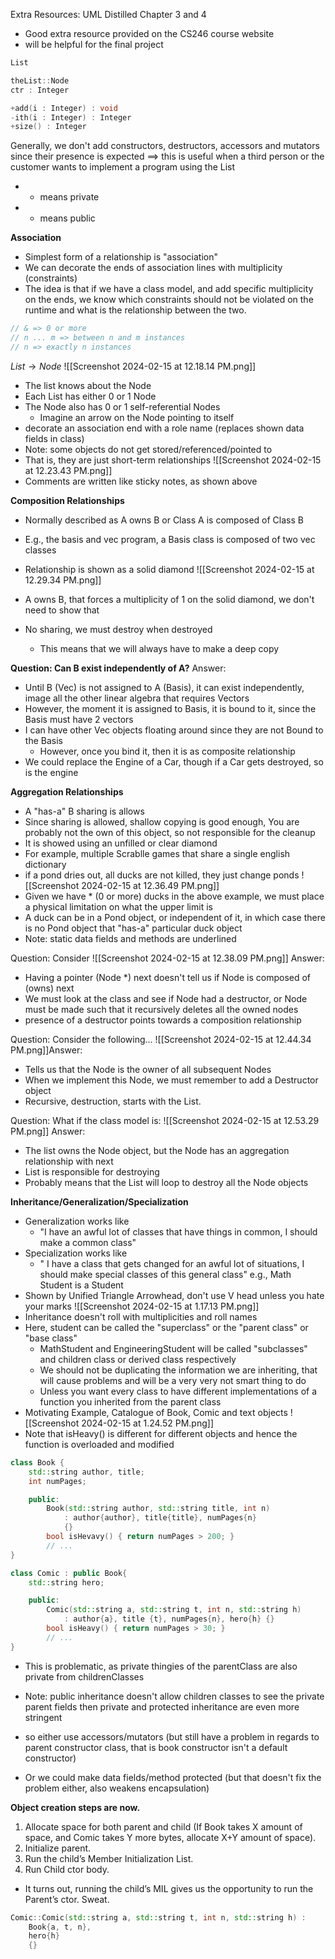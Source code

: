 
Extra Resources: UML Distilled Chapter 3 and 4 
- Good extra resource provided on the CS246 course website
- will be helpful for the final project

```C++
List

theList::Node
ctr : Integer

+add(i : Integer) : void
-ith(i : Integer) : Integer
+size() : Integer
```

Generally, we don't add constructors, destructors, accessors and mutators since their presence is expected $\implies$ this is useful when a third person or the customer wants to implement a program using the List
- - means private
- + means public 

**Association**
- Simplest form of a relationship is "association"
- We can decorate the ends of association lines with multiplicity (constraints)
- The idea is that if we have a class model, and add specific multiplicity on the ends, we know which constraints should not be violated on the runtime and what is the relationship between the two. 

```C++
// & => 0 or more
// n ... m => between n and m instances
// n => exactly n instances
```

$List \rightarrow Node$
![[Screenshot 2024-02-15 at 12.18.14 PM.png]]
- The list knows about the Node
- Each List has either 0 or 1 Node
- The Node also has 0 or 1 self-referential Nodes
	-  Imagine an arrow on the Node pointing to itself 
- decorate an association end with a role name (replaces shown data fields in class)
- Note: some objects do not get stored/referenced/pointed to
- That is, they are just short-term relationships
![[Screenshot 2024-02-15 at 12.23.43 PM.png]]
- Comments are written like sticky notes, as shown above 


**Composition Relationships**
- Normally described as $\text{A owns B}$ or $\text{Class A is composed of Class B}$
- E.g., the basis and vec program, a Basis class is composed of two vec classes
- Relationship is shown as a solid diamond 
![[Screenshot 2024-02-15 at 12.29.34 PM.png]]

- A owns B, that forces a multiplicity of 1 on the solid diamond, we don't need to show that
- No sharing, we must destroy when destroyed
	- This means that we will always have to make a deep copy 

**Question: Can B exist independently of A?**
Answer: 
- Until B (Vec) is not assigned to A (Basis), it can exist independently, image all the other linear algebra that requires Vectors
- However, the moment it is assigned to Basis, it is bound to it, since the Basis must have 2 vectors
- I can have other Vec objects floating around since they are not Bound to the Basis
	- However, once you bind it, then it is as composite relationship
- We could replace the Engine of a Car, though if a Car gets destroyed, so is the engine

**Aggregation Relationships**
- A "has-a" B sharing is allows
- Since sharing is allowed, shallow copying is good enough, You are probably not the own of this object, so not responsible for the cleanup
- It is showed using an unfilled or clear diamond
- For example, multiple Scrablle games that share a single english dictionary
- if a pond dries out, all ducks are not killed, they just change ponds 
![[Screenshot 2024-02-15 at 12.36.49 PM.png]]
- Given we have * (0 or more) ducks in the above example, we must place a physical limitation on what the upper limit is 
- A duck can be in a Pond object, or independent of it, in which case there is no Pond object that "has-a" particular duck object
- Note: static data fields and methods are underlined

Question: Consider
![[Screenshot 2024-02-15 at 12.38.09 PM.png]]
Answer: 
- Having a pointer (Node \*) next doesn't tell us if Node is composed of (owns) next
- We must look at the class and see if Node had a destructor, or Node must be made such that it recursively deletes all the owned nodes
- presence of a destructor points towards a composition relationship


Question: Consider the following...
![[Screenshot 2024-02-15 at 12.44.34 PM.png]]Answer:
- Tells us that the Node is the owner of all subsequent Nodes
- When we implement this Node, we must remember to add a Destructor object
- Recursive, destruction, starts with the List.

Question: What if the class model is:
![[Screenshot 2024-02-15 at 12.53.29 PM.png]]
Answer: 
- The list owns the Node object, but the Node has an aggregation relationship with next
- List is responsible for destroying
- Probably means that the List will loop to destroy all the Node objects

**Inheritance/Generalization/Specialization**
- Generalization works like
	- "I have an awful lot of classes that have things in common, I should make a common class"
- Specialization works like 
	- " I have a class that gets changed for an awful lot of situations, I should make special classes of this general class"
e.g., Math Student is a Student
- Shown by Unified Triangle Arrowhead, don't use V head unless you hate your marks
![[Screenshot 2024-02-15 at 1.17.13 PM.png]]
- Inheritance doesn't roll with multiplicities and roll names
- Here, student can be called the "superclass" or the "parent class" or "base class"
	- MathStudent and EngineeringStudent will be called "subclasses" and children class or derived class respectively
	- We should not be duplicating the information we are inheriting, that will cause problems and will be a very very not smart thing to do
	- Unless you want every class to have different implementations of a function you inherited from the parent class
- Motivating Example, Catalogue of Book, Comic and text objects
![[Screenshot 2024-02-15 at 1.24.52 PM.png]]
- Note that isHeavy() is different for different objects and hence the function is overloaded and modified


```C++
class Book {
	std::string author, title;
	int numPages;

	public: 
		Book(std::string author, std::string title, int n) 
			: author{author}, title{title}, numPages{n}
			{}
		bool isHevavy() { return numPages > 200; }
		// ... 
}
```

```C++
class Comic : public Book{
	std::string hero;

	public: 
		Comic(std::string a, std::string t, int n, std::string h)
			: author{a}, title {t}, numPages{n}, hero{h} {}
		bool isHeavy() { return numPages > 30; }
		// ... 
}
```

- This is problematic, as private thingies of the parentClass are also private from childrenClasses
- Note: public inheritance doesn't allow children classes to see the private parent fields then private and protected inheritance are even more stringent 

- so either use accessors/mutators (but still have a problem in regards to parent constructor class, that is book constructor isn't a default constructor)
- Or we could make data fields/method protected (but that doesn't fix the problem either, also weakens encapsulation)

**Object creation steps are now.** 
1. Allocate space for both parent and child (If Book takes X amount of space, and Comic takes Y more bytes, allocate X+Y amount of space). 
2. Initialize parent. 
3. Run the child’s Member Initialization List.  
4. Run Child ctor body. 
- It turns out, running the child’s MIL gives us the opportunity to run the Parent’s ctor. Sweat. 

```C++
Comic::Comic(std::string a, std::string t, int n, std::string h) :
	Book{a, t, n},
	hero{h} 
	{}
```